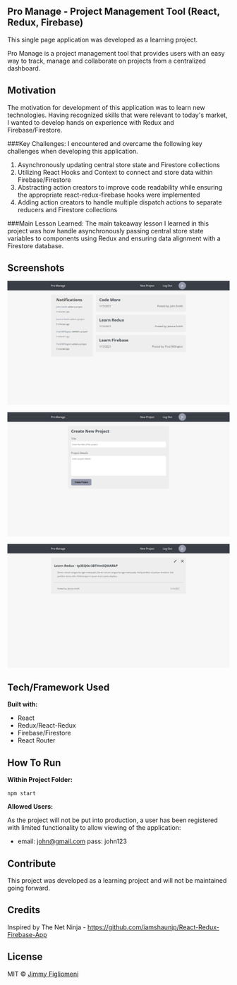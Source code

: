 ## Pro Manage - Project Management Tool (React, Redux, Firebase)
This single page application was developed as a learning project. 

Pro Manage is a project management tool that provides users with an easy way to track, manage and collaborate on projects from a centralized dashboard. 

## Motivation
The motivation for development of this application was to learn new technologies. Having recognized skills that were relevant to today's market, I wanted to develop hands on experience with Redux and Firebase/Firestore.

###Key Challenges:
I encountered and overcame the following key challenges when developing this application.
1. Asynchronously updating central store state and Firestore collections
2. Utilizing React Hooks and Context to connect and store data within Firebase/Firestore
3. Abstracting action creators to improve code readability while ensuring the appropriate react-redux-firebase hooks were implemented
4. Adding action creators to handle multiple dispatch actions to separate reducers and Firestore collections

###Main Lesson Learned:
The main takeaway lesson I learned in this project was how handle asynchronously passing central store state variables to components using Redux and ensuring data alignment with a Firestore database.

## Screenshots
![Homepage](homepage-screenshot.jpg)

![Create Project](create-proj-screenshot.jpg)

![Project Details](proj-details-screenshot.jpg)

## Tech/Framework Used
**Built with:**
- React
- Redux/React-Redux
- Firebase/Firestore
- React Router

## How To Run
**Within Project Folder:**
```shell
npm start
```

**Allowed Users:**

As the project will not be put into production, a user has been registered with limited functionality to allow viewing of the application:
 - email: john@gmail.com pass: john123

## Contribute
This project was developed as a learning project and will not be maintained going forward.

## Credits
Inspired by The Net Ninja - 
https://github.com/iamshaunjp/React-Redux-Firebase-App


## License
MIT © [Jimmy Figliomeni]()

